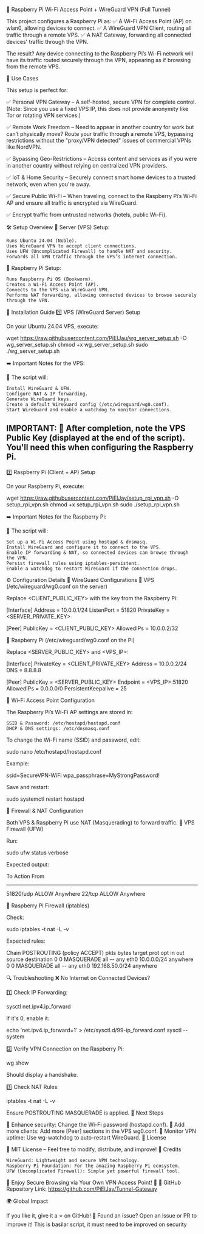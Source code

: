 📖 Raspberry Pi Wi-Fi Access Point + WireGuard VPN (Full Tunnel)

This project configures a Raspberry Pi as: ✅ A Wi-Fi Access Point (AP) on wlan0, allowing devices to connect.
✅ A WireGuard VPN Client, routing all traffic through a remote VPS.
✅ A NAT Gateway, forwarding all connected devices' traffic through the VPN.

The result? Any device connecting to the Raspberry Pi’s Wi-Fi network will have its traffic routed securely through the VPN, appearing as if browsing from the remote VPS.

📌 Use Cases

This setup is perfect for:

✅ Personal VPN Gateway – A self-hosted, secure VPN for complete control. (Note: Since you use a fixed VPS IP, this does not provide anonymity like Tor or rotating VPN services.)

✅ Remote Work Freedom – Need to appear in another country for work but can’t physically move? Route your traffic through a remote VPS, bypassing restrictions without the "proxy/VPN detected" issues of commercial VPNs like NordVPN.

✅ Bypassing Geo-Restrictions – Access content and services as if you were in another country without relying on centralized VPN providers.

✅ IoT & Home Security – Securely connect smart home devices to a trusted network, even when you're away.

✅ Secure Public Wi-Fi – When traveling, connect to the Raspberry Pi’s Wi-Fi AP and ensure all traffic is encrypted via WireGuard.

✅ Encrypt traffic from untrusted networks (hotels, public Wi-Fi).

🛠 Setup Overview
🔹 Server (VPS) Setup:

    Runs Ubuntu 24.04 (Noble).
    Uses WireGuard VPN to accept client connections.
    Uses UFW (Uncomplicated Firewall) to handle NAT and security.
    Forwards all VPN traffic through the VPS’s internet connection.

🔹 Raspberry Pi Setup:

    Runs Raspberry Pi OS (Bookworm).
    Creates a Wi-Fi Access Point (AP).
    Connects to the VPS via WireGuard VPN.
    Performs NAT forwarding, allowing connected devices to browse securely through the VPN.

🚀 Installation Guide
1️⃣ VPS (WireGuard Server) Setup

On your Ubuntu 24.04 VPS, execute:

wget https://raw.githubusercontent.com/PiElJau/wg_server_setup.sh -O wg_server_setup.sh
chmod +x wg_server_setup.sh
sudo ./wg_server_setup.sh

➡️ Important Notes for the VPS:

📌 The script will:

    Install WireGuard & UFW.
    Configure NAT & IP forwarding.
    Generate WireGuard keys.
    Create a default WireGuard config (/etc/wireguard/wg0.conf).
    Start WireGuard and enable a watchdog to monitor connections.
    
IMPORTANT:
🔑 After completion, note the VPS Public Key (displayed at the end of the script).
You'll need this when configuring the Raspberry Pi.
---------
2️⃣ Raspberry Pi (Client + AP) Setup

On your Raspberry Pi, execute:

wget https://raw.githubusercontent.com/PiElJay/setup_rpi_vpn.sh -O setup_rpi_vpn.sh
chmod +x setup_rpi_vpn.sh
sudo ./setup_rpi_vpn.sh

➡️ Important Notes for the Raspberry Pi:

📌 The script will:

    Set up a Wi-Fi Access Point using hostapd & dnsmasq.
    Install WireGuard and configure it to connect to the VPS.
    Enable IP forwarding & NAT, so connected devices can browse through the VPN.
    Persist firewall rules using iptables-persistent.
    Enable a watchdog to restart WireGuard if the connection drops.

⚙️ Configuration Details
📌 WireGuard Configurations
🔹 VPS (/etc/wireguard/wg0.conf on the server)

Replace <CLIENT_PUBLIC_KEY> with the key from the Raspberry Pi:

[Interface]
Address = 10.0.0.1/24
ListenPort = 51820
PrivateKey = <SERVER_PRIVATE_KEY>

[Peer]
PublicKey = <CLIENT_PUBLIC_KEY>
AllowedIPs = 10.0.0.2/32

🔹 Raspberry Pi (/etc/wireguard/wg0.conf on the Pi)

Replace <SERVER_PUBLIC_KEY> and <VPS_IP>:

[Interface]
PrivateKey = <CLIENT_PRIVATE_KEY>
Address = 10.0.0.2/24
DNS = 8.8.8.8

[Peer]
PublicKey = <SERVER_PUBLIC_KEY>
Endpoint = <VPS_IP>:51820
AllowedIPs = 0.0.0.0/0
PersistentKeepalive = 25

📡 Wi-Fi Access Point Configuration

The Raspberry Pi’s Wi-Fi AP settings are stored in:

    SSID & Password: /etc/hostapd/hostapd.conf
    DHCP & DNS settings: /etc/dnsmasq.conf

To change the Wi-Fi name (SSID) and password, edit:

sudo nano /etc/hostapd/hostapd.conf

Example:

ssid=SecureVPN-WiFi
wpa_passphrase=MyStrongPassword!

Save and restart:

sudo systemctl restart hostapd

📌 Firewall & NAT Configuration

Both VPS & Raspberry Pi use NAT (Masquerading) to forward traffic.
🔹 VPS Firewall (UFW)

Run:

sudo ufw status verbose

Expected output:

To                         Action      From
--                         ------      ----
51820/udp                  ALLOW       Anywhere
22/tcp                     ALLOW       Anywhere

🔹 Raspberry Pi Firewall (iptables)

Check:

sudo iptables -t nat -L -v

Expected rules:

Chain POSTROUTING (policy ACCEPT)
 pkts bytes target     prot opt in  out   source          destination
 0     0 MASQUERADE  all  --  any  eth0  10.0.0.0/24     anywhere
 0     0 MASQUERADE  all  --  any  eth0  192.168.50.0/24 anywhere

🔍 Troubleshooting
❌ No Internet on Connected Devices?

1️⃣ Check IP Forwarding:

sysctl net.ipv4.ip_forward

If it's 0, enable it:

echo 'net.ipv4.ip_forward=1' > /etc/sysctl.d/99-ip_forward.conf
sysctl --system

2️⃣ Verify VPN Connection on the Raspberry Pi:

wg show

Should display a handshake.

3️⃣ Check NAT Rules:

iptables -t nat -L -v

Ensure POSTROUTING MASQUERADE is applied.
🎯 Next Steps

🔹 Enhance security: Change the Wi-Fi password (hostapd.conf).
🔹 Add more clients: Add more [Peer] sections in the VPS wg0.conf.
🔹 Monitor VPN uptime: Use wg-watchdog to auto-restart WireGuard.
📜 License

📌 MIT License – Feel free to modify, distribute, and improve!
📢 Credits

    WireGuard: Lightweight and secure VPN technology.
    Raspberry Pi Foundation: For the amazing Raspberry Pi ecosystem.
    UFW (Uncomplicated Firewall): Simple yet powerful firewall tool.

🎉 Enjoy Secure Browsing via Your Own VPN Access Point! 🚀
🔗 GitHub Repository Link:
https://github.com/PiElJay/Tunnel-Gateway

🌍 Global Impact

If you like it, give it a ⭐ on GitHub! 🚀
Found an issue? Open an issue or PR to improve it!
This is basilar script, it must need to be improved on security
